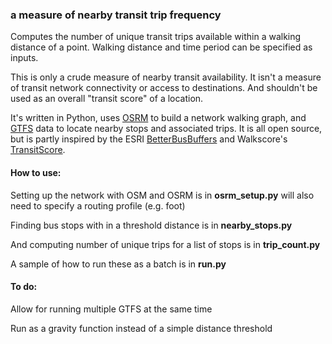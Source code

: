 ### a measure of nearby transit trip frequency

Computes the number of unique transit trips available within a walking distance of a point. 
Walking distance and time period can be specified as inputs.

This is only a crude measure of nearby transit availability.
It isn't a measure of transit network connectivity or access to destinations.
And shouldn't be used as an overall "transit score" of a location.

It's written in Python, uses [OSRM](http://project-osrm.org/) to build a network walking graph, and [GTFS](https://developers.google.com/transit/gtfs/) data 
to locate nearby stops and associated trips. 
It is all open source, but is partly inspired by the ESRI [BetterBusBuffers](http://transit.melindamorang.com/) and Walkscore's [TransitScore](https://www.walkscore.com/transit-score-methodology.shtml). 


#### How to use:

Setting up the network with OSM and OSRM is in **osrm_setup.py** will also need to specify a routing profile (e.g. foot)

Finding bus stops with in a threshold distance is in **nearby_stops.py**

And computing number of unique trips for a list of stops is in **trip_count.py**

A sample of how to run these as a batch is in **run.py**

#### To do:

Allow for running multiple GTFS at the same time

Run as a gravity function instead of a simple distance threshold
